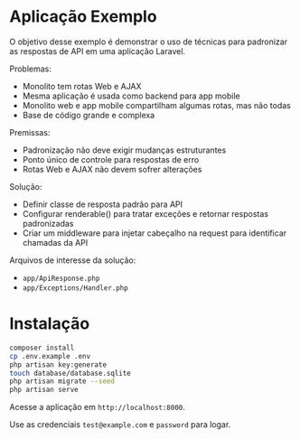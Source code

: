 # Aplicação Exemplo

O objetivo desse exemplo é demonstrar o uso de técnicas para padronizar as
respostas de API em uma aplicação Laravel.

Problemas:

 - Monolito tem rotas Web e AJAX
 - Mesma aplicação é usada como backend para app mobile
 - Monolito web e app mobile compartilham algumas rotas, mas não todas
 - Base de código grande e complexa

Premissas:

 - Padronização não deve exigir mudanças estruturantes
 - Ponto único de controle para respostas de erro
 - Rotas Web e AJAX não devem sofrer alterações

Solução:

 - Definir classe de resposta padrão para API
 - Configurar renderable() para tratar exceções e retornar respostas padronizadas
 - Criar um middleware para injetar cabeçalho na request para identificar chamadas da API

Arquivos de interesse da solução:

 - `app/ApiResponse.php`
 - `app/Exceptions/Handler.php`

# Instalação

```bash
composer install
cp .env.example .env
php artisan key:generate
touch database/database.sqlite
php artisan migrate --seed
php artisan serve
```

Acesse a aplicação em `http://localhost:8000`.

Use as credenciais `test@example.com` e `password` para logar.
